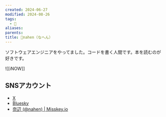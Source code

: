 ```yaml
---
created: 2024-06-27
modified: 2024-08-26
tags:
  - 👤
aliases: 
parents: 
title: 👤nahen（なへん）
---
```

ソフトウェアエンジニアをやってました。コードを書く人間です。本を読むのが好きです。

![[ℹ️NOW]]

## SNSアカウント
- <i class="fa-brands fa-x-twitter"></i>[X](https://x.com/nahen_g)
- <i class="fa-brands fa-bluesky"></i>[Bluesky](https://bsky.app/profile/nahen.bsky.social)
- [奈辺 (@nahen) | Misskey.io](https://misskey.io/@nahen)